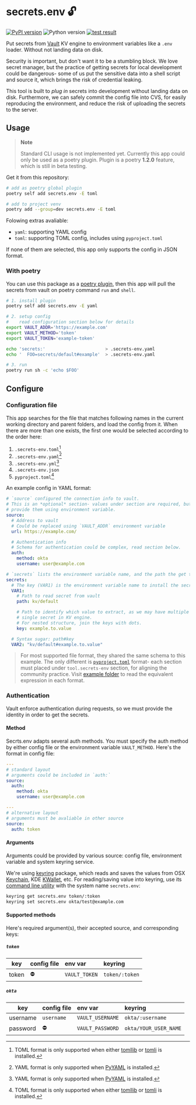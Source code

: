 # secrets.env 🔓

[![PyPI version](https://img.shields.io/pypi/v/secrets.env)](https://pypi.org/project/secrets.env/)
![Python version](https://img.shields.io/pypi/pyversions/secrets.env)
[![test result](https://img.shields.io/github/workflow/status/tzing/secrets.env/Tests)](https://github.com/tzing/secrets.env/actions/workflows/test.yml)

Put secrets from [Vault](https://www.vaultproject.io/) KV engine to environment variables like a `.env` loader. Without not landing data on disk.

Security is important, but don't want it to be a stumbling block. We love secret manager, but the practice of getting secrets for local development could be dangerous- some of us put the sensitive data into a shell script and source it, which brings the risk of credential leaking.

This tool is built to *plug in* secrets into development without landing data on disk. Furthermore, we can safely commit the config file into CVS, for easily reproducing the environment, and reduce the risk of uploading the secrets to the server.


## Usage

> **Note**
>
> Standard CLI usage is not implemented yet.
> Currently this app could only be used as a poetry plugin. Plugin is a poetry **1.2.0** feature, which is still in beta testing.

Get it from this repository:

```bash
# add as poetry global plugin
poetry self add secrets.env -E toml

# add to project venv
poetry add --group=dev secrets.env -E toml
```

Folowing extras avaliable:

* `yaml`: supporting YAML config
* `toml`: supporting TOML config, includes using `pyproject.toml`

If none of them are selected, this app only supports the config in JSON format.

### With poetry

You can use this package as a [poetry plugin](https://python-poetry.org/docs/master/plugins/), then this app will pull the secrets from vault on poetry command `run` and `shell`.

```bash
# 1. install plugin
poetry self add secrets.env -E yaml

# 2. setup config
#    read configuration section below for details
export VAULT_ADDR='https://example.com'
export VAULT_METHOD='token'
export VAULT_TOKEN='example-token'

echo 'secrets:'                       > .secrets-env.yaml
echo '  FOO=secrets/default#example'  > .secrets-env.yaml

# 3. run
poetry run sh -c 'echo $FOO'
```


## Configure

### Configuration file

This app searches for the file that matches following names in the current working directory and parent folders, and load the config from it. When there are more than one exists, the first one would be selected according to the order here:

1. `.secrets-env.toml`[^1]
2. `.secrets-env.yaml`[^2]
3. `.secrets-env.yml`[^2]
4. `.secrets-env.json`
5. `pyproject.toml`[^1]

[^1]: TOML format is only supported when either [tomllib](https://docs.python.org/3.11/library/tomllib.html) or [tomli](https://pypi.org/project/tomli/) is installed.
[^2]: YAML format is only supported when [PyYAML](https://pypi.org/project/PyYAML/) is installed.

An example config in YAML format:

```yaml
# `source` configured the connection info to vault.
# This is an *optional* section- values under section are required, but you can
# provide them using environment variable.
source:
  # Address to vault
  # Could be replaced using `VAULT_ADDR` environment variable
  url: https://example.com/

  # Authentication info
  # Schema for authentication could be complex, read section below.
  auth:
    method: okta
    username: user@example.com

# `secrets` lists the environment variable name, and the path the get the secret value
secrets:
  # The key (VAR1) is the environment variable name to install the secret
  VAR1:
    # Path to read secret from vault
    path: kv/default

    # Path to identify which value to extract, as we may have multiple values in
    # single secret in KV engine.
    # For nested structure, join the keys with dots.
    key: example.to.value

  # Syntax sugar: path#key
  VAR2: "kv/default#example.to.value"
```

> For most supported file format, they shared the same schema to this example. The only different is [`pyproject.toml`](./example/pyproject.toml) format- each section must placed under `tool.secrets-env` section, for aligning the community practice.
> Visit [example folder](./example/) to read the equivalent expression in each format.

### Authentication

Vault enforce authentication during requests, so we must provide the identity in order to get the secrets.

#### Method

Secrts.env adapts several auth methods. You must specify the auth method by either config file or the environment variable `VAULT_METHOD`. Here's the format in config file:

```yaml
---
# standard layout
# arguments could be included in `auth:`
source:
  auth:
    method: okta
    username: user@example.com

---
# alternative layout
# arguments must be avaliable in other source
source:
  auth: token
```

#### Arguments

Arguments could be provided by various source: config file, environment variable and system keyring service.

We're using [keyring] package, which reads and saves the values from OSX [Keychain], KDE [KWallet], etc. For reading/saving value into keyring, use its [command line utility] with the system name `secrets.env`:

[keyring]: https://keyring.readthedocs.io/en/latest/
[Keychain]: https://en.wikipedia.org/wiki/Keychain_%28software%29
[KWallet]: https://en.wikipedia.org/wiki/KWallet
[command line utility]: https://keyring.readthedocs.io/en/latest/#command-line-utility

```bash
keyring get secrets.env token/:token
keyring set secrets.env okta/test@example.com
```

#### Supported methods

Here's required argument(s), their accepted source, and corresponding keys:

##### `token`

| key   | config file | env var        | keyring        |
|-------|:------------|:---------------|:---------------|
| token | ⛔️          | `VAULT_TOKEN`  | `token/:token` |

##### `okta`

| key      | config file | env var          | keyring               |
|----------|:------------|:-----------------|:----------------------|
| username | `username`  | `VAULT_USERNAME` | `okta/:username`      |
| password | ⛔️          | `VAULT_PASSWORD` | `okta/YOUR_USER_NAME` |
